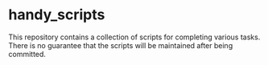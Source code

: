 # handy_scripts
This repository contains a collection of scripts for completing various tasks. There is no guarantee that the scripts will be maintained after being committed.
